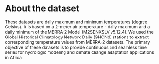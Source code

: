 <h1>About the dataset</h1>
These datasets are daily maximum and minimum temperatures (degree Celsius). It is based on a 2-meter air temperature - daily maximum and a daily minimum of the MERRA-2 Model (M2SDNXSLV v5.12.4). We used the Global Historical Climatology Network Daily (GHCNd) stations to extract corresponding temperature values from MERRA-2 datasets. The primary objective of these datasets is to provide continuous and seamless time series for hydrologic modeling and climate change adaptation applications in Africa
